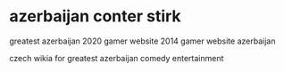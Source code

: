 # azerbaijan conter stirk

greatest azerbaijan 2020 gamer website 2014 gamer website azerbaijan

czech wikia for greatest azerbaijan comedy entertainment

